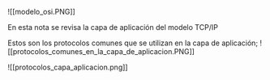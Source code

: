 ![[modelo_osi.PNG]]

En esta nota se revisa la capa de aplicación del modelo TCP/IP

Estos son los protocolos comunes que se utilizan en la capa de aplicación;
![[protocolos_comunes_en_la_capa_de_aplicacion.PNG]]


 ![[protocolos_capa_aplicacion.png]]
